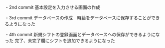 ・2nd commit
基本設定を入力させる画面の作成

・3rd commit
データベースの作成　時給をデータベースに保存することができるようになった

・4th commit
新規シフトの登録画面とデータベースへの保存ができるようになった
完了、未完了欄にシフトを追加できるようになった